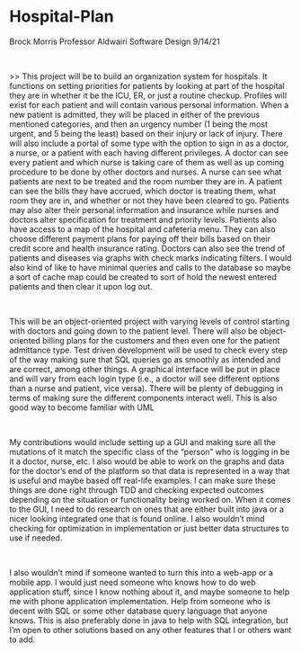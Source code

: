 # Hospital-Plan

Brock Morris
Professor Aldwairi
Software Design
9/14/21

<p>&nbsp;</p>
>> This project will be to build an organization system for hospitals. It functions on setting priorities for patients by looking at part of the hospital they are in whether it be the ICU, ER, or just a routine checkup. Profiles will exist for each patient and will contain various personal information. When a new patient is admitted, they will be placed in either of the previous mentioned categories, and then an urgency number (1 being the most urgent, and 5 being the least) based on their injury or lack of injury. There will also include a portal of some type with the option to sign in as a doctor, a nurse, or a patient with each having different privileges. A doctor can see every patient and which nurse is taking care of them as well as up coming procedure to be done by other doctors and nurses. A nurse can see what patients are next to be treated and the room number they are in. A patient can see the bills they have accrued, which doctor is treating them, what room they are in, and whether or not they have been cleared to go. Patients may also alter their personal information and insurance while nurses and doctors alter specification for treatment and priority levels. Patients also have access to a map of the hospital and cafeteria menu. They can also choose different payment plans for paying off their bills based on their credit score and health insurance rating. Doctors can also see the trend of patients and diseases via graphs with check marks indicating filters. I would also kind of like to have minimal queries and calls to the database so maybe a sort of cache map could be created to sort of hold the newest entered patients and then clear it upon log out.
<p>&nbsp;</p>
This will be an object-oriented project with varying levels of control starting with doctors and going down to the patient level. There will also be object-oriented billing plans for the customers and then even one for the patient admittance type. Test driven development will be used to check every step of the way making sure that SQL queries go as smoothly as intended and are correct, among other things. A graphical interface will be put in place and will vary from each login type (i.e., a doctor will see different options than a nurse and patient, vice versa). There will be plenty of debugging in terms of making sure the different components interact well. This is also good way to become familiar with UML
<p>&nbsp;</p>
My contributions would include setting up a GUI and making sure all the mutations of it match the specific class of the “person” who is logging in be it a doctor, nurse, etc. I also would be able to work on the graphs and data for the doctor’s end of the platform so that data is represented in a way that is useful and maybe based off real-life examples. I can make sure these things are done right through TDD and checking expected outcomes depending on the situation or functionality being worked on. When it comes to the GUI, I need to do research on ones that are either built into java or a nicer looking integrated one that is found online. I also wouldn’t mind checking for optimization in implementation or just better data structures to use if needed.
<p>&nbsp;</p>
I also wouldn’t mind if someone wanted to turn this into a web-app or a mobile app. I would just need someone who knows how to do web application stuff, since I know nothing about it, and maybe someone to help me with phone application implementation. Help from someone who is decent with SQL or some other database query language that anyone knows. This is also preferably done in java to help with SQL integration, but I’m open to other solutions based on any other features that I or others want to add.
